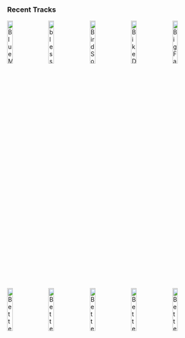### Recent Tracks
[<img src='https://lastfm.freetls.fastly.net/i/u/300x300/84e9290de562450ac54bb5d92bb8e33b.png' width='16%' height='16%' alt='Blue Moon - Live From KCRW / 2014'>](https://www.last.fm/music/beck/_/blue%2bmoon%2b-%2blive%2bfrom%2bkcrw%2b%252f%2b2014)&nbsp;&nbsp;&nbsp;&nbsp;[<img src='https://lastfm.freetls.fastly.net/i/u/300x300/cfc8bf623a6edcc0db63390545c14c80.png' width='16%' height='16%' alt='bless the telephone'>](https://www.last.fm/music/labi%2bsiffre/_/bless%2bthe%2btelephone)&nbsp;&nbsp;&nbsp;&nbsp;[<img src='https://lastfm.freetls.fastly.net/i/u/300x300/0f04b67d5877a3c50877caf668062e8b.png' width='16%' height='16%' alt='Bird Song'>](https://www.last.fm/music/juniper%2bvale/_/bird%2bsong)&nbsp;&nbsp;&nbsp;&nbsp;[<img src='https://lastfm.freetls.fastly.net/i/u/300x300/61380e07df9cd27bcc2328fd2e6d07bb.png' width='16%' height='16%' alt='Bike Dream'>](https://www.last.fm/music/rostam/_/bike%2bdream)&nbsp;&nbsp;&nbsp;&nbsp;[<img src='https://lastfm.freetls.fastly.net/i/u/300x300/93149a6913415ebb11abfdf09eecca0e.png' width='16%' height='16%' alt='Big Fat Mouth'>](https://www.last.fm/music/arlie/_/big%2bfat%2bmouth)&nbsp;&nbsp;&nbsp;&nbsp;<br>[<img src='https://lastfm.freetls.fastly.net/i/u/300x300/45dcbbf6e6bb5c645378d33ed671c01d.png' width='16%' height='16%' alt='Better Days'>](https://www.last.fm/music/onerepublic/_/better%2bdays)&nbsp;&nbsp;&nbsp;&nbsp;[<img src='https://lastfm.freetls.fastly.net/i/u/300x300/69198293c0f118ff9dd775d6c9decdbc.png' width='16%' height='16%' alt='Better Day (feat. Aloe Blacc)'>](https://www.last.fm/music/young%2bbombs/_/better%2bday%2b%2528feat.%2baloe%2bblacc%2529)&nbsp;&nbsp;&nbsp;&nbsp;[<img src='https://lastfm.freetls.fastly.net/i/u/300x300/a1a2d1ea59b3d7171784d8c2eb3e949e.png' width='16%' height='16%' alt='Better by Now'>](https://www.last.fm/music/cal/_/better%2bby%2bnow)&nbsp;&nbsp;&nbsp;&nbsp;[<img src='https://lastfm.freetls.fastly.net/i/u/300x300/d9a19b8ae1f1954f18e99481ffe8e99f.png' width='16%' height='16%' alt='Better By Myself'>](https://www.last.fm/music/jordy/_/better%2bby%2bmyself)&nbsp;&nbsp;&nbsp;&nbsp;[<img src='https://lastfm.freetls.fastly.net/i/u/300x300/e19771fbcc110a6dbc5f5ada8d14672b.png' width='16%' height='16%' alt='Better Apart (feat. Dresage)'>](https://www.last.fm/music/jai%2bwolf/_/better%2bapart%2b%2528feat.%2bdresage%2529)&nbsp;&nbsp;&nbsp;&nbsp;<br>